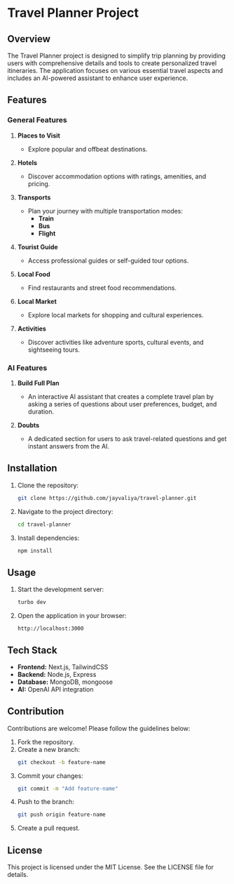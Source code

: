 # Travel Planner Project

## Overview
The Travel Planner project is designed to simplify trip planning by providing users with comprehensive details and tools to create personalized travel itineraries. The application focuses on various essential travel aspects and includes an AI-powered assistant to enhance user experience.

## Features

### General Features
1. **Places to Visit**
   - Explore popular and offbeat destinations.

2. **Hotels**
   - Discover accommodation options with ratings, amenities, and pricing.

3. **Transports**
   - Plan your journey with multiple transportation modes:
     - **Train**
     - **Bus**
     - **Flight**

4. **Tourist Guide**
   - Access professional guides or self-guided tour options.

5. **Local Food**
   - Find restaurants and street food recommendations.

6. **Local Market**
   - Explore local markets for shopping and cultural experiences.

7. **Activities**
   - Discover activities like adventure sports, cultural events, and sightseeing tours.

### AI Features
1. **Build Full Plan**
   - An interactive AI assistant that creates a complete travel plan by asking a series of questions about user preferences, budget, and duration.

2. **Doubts**
   - A dedicated section for users to ask travel-related questions and get instant answers from the AI.

## Installation
1. Clone the repository:
   ```bash
   git clone https://github.com/jayvaliya/travel-planner.git
   ```
2. Navigate to the project directory:
   ```bash
   cd travel-planner
   ```
3. Install dependencies:
   ```bash
   npm install
   ```

## Usage
1. Start the development server:
   ```bash
   turbo dev
   ```

2. Open the application in your browser:
   ```
   http://localhost:3000
   ```

## Tech Stack
- **Frontend:** Next.js, TailwindCSS
- **Backend:** Node.js, Express
- **Database:** MongoDB, mongoose
- **AI:** OpenAI API integration

## Contribution
Contributions are welcome! Please follow the guidelines below:
1. Fork the repository.
2. Create a new branch:
   ```bash
   git checkout -b feature-name
   ```
3. Commit your changes:
   ```bash
   git commit -m "Add feature-name"
   ```
4. Push to the branch:
   ```bash
   git push origin feature-name
   ```
5. Create a pull request.

## License
This project is licensed under the MIT License. See the LICENSE file for details.
